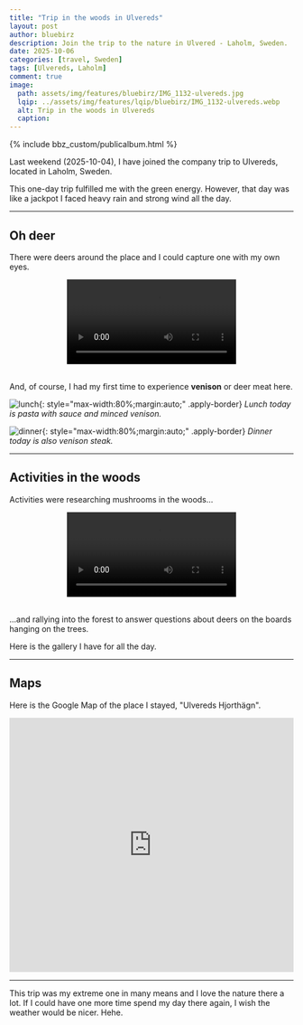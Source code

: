 ```yaml
---
title: "Trip in the woods in Ulvereds"
layout: post
author: bluebirz
description: Join the trip to the nature in Ulvered - Laholm, Sweden.
date: 2025-10-06 
categories: [travel, Sweden]
tags: [Ulvereds, Laholm]
comment: true
image:
  path: assets/img/features/bluebirz/IMG_1132-ulvereds.jpg
  lqip: ../assets/img/features/lqip/bluebirz/IMG_1132-ulvereds.webp
  alt: Trip in the woods in Ulvereds
  caption: 
---
```


{% include bbz_custom/publicalbum.html %}

Last weekend (2025-10-04), I have joined the company trip to Ulvereds, located in Laholm, Sweden.

This one-day trip fulfilled me with the green energy. However, that day was like a jackpot I faced heavy rain and strong wind all the day.

---

## Oh deer

There were deers around the place and I could capture one with my own eyes.

<video style="max-width:70%;margin:auto;display:block;" controls>
   <source src="https://bluebirzdotnet.s3.ap-southeast-1.amazonaws.com/ulvereds/IMG_1130.mp4" type="video/mp4">
   Your browser does not support the video tag.
</video>
<br/>

And, of course, I had my first time to experience **venison** or deer meat here.

![lunch](https://bluebirzdotnet.s3.ap-southeast-1.amazonaws.com/ulvereds/IMG_1160.jpg){: style="max-width:80%;margin:auto;" .apply-border}
*Lunch today is pasta with sauce and minced venison.*

![dinner](https://bluebirzdotnet.s3.ap-southeast-1.amazonaws.com/ulvereds/IMG_1173.jpg){: style="max-width:80%;margin:auto;" .apply-border}
*Dinner today is also venison steak.*

---

## Activities in the woods

Activities were researching mushrooms in the woods...

<video style="max-width:60%;margin:auto;display:block;" controls>
   <source src="https://bluebirzdotnet.s3.ap-southeast-1.amazonaws.com/ulvereds/IMG_1159.mp4" type="video/mp4">
   Your browser does not support the video tag.
</video>
<br/>

...and rallying into the forest to answer questions about deers on the boards hanging on the trees.

Here is the gallery I have for all the day.

<div class="pa-gallery-player-widget" style="width:100%; height:480px; display:none;"
  data-link="https://photos.app.goo.gl/Djkv29mAhU5p5a8y9"
  data-title="Trip-20251004-ulvereds · Oct 4 – 5 📸"
  data-description="Shared album · Tap to view!">
  <object data="https://lh3.googleusercontent.com/pw/AP1GczPZVV6lf6Odnxuf96yvWv6xqqFUJ1ubHgzHMuDdKrQjno5gKZ9egMViyKJrPmhw2jY0-5JHIKrRVfbWvU0otAjR8UvWvN65vgeb8DHOyKGF4ypeYLA=w1920-h1080"></object>
  <object data="https://lh3.googleusercontent.com/pw/AP1GczOALwAFtW2qk8fUaUb0oYjWN0S19RjE2DNHJrWxqKC255Yo9bKPpOpA8QNrR9k_kba6uWnQ8ScxWqCzT1ir_hvOl7Jz02ZFAEvOjwX_2rijrW0LLmo=w1920-h1080"></object>
  <object data="https://lh3.googleusercontent.com/pw/AP1GczMBjeg4OfhUGPnXwmxnVBnu5CqF79CLHzQ3etZL44DzaKNd3yFYCz3Q6mSqT-epMzE2Gvm6oplEX_tuKP_ve57uoJSypVww9Jw4uf1kl7p5gPKk1Uw=w1920-h1080"></object>
  <object data="https://lh3.googleusercontent.com/pw/AP1GczOY_hF9jcIpPsz4YaZdJwJRS97RV-a3j6ZP7lxJate3pV1lzX6sCcpIYwPHCvP1JopKrueSb4_pNIwwxTR_CoLg7BgHOCuivzNadDJryUzVmAjvyLM=w1920-h1080"></object>
  <object data="https://lh3.googleusercontent.com/pw/AP1GczMdvAjQAyWqnqaMNjYLwiVESYrolQNkzEMHaQ8gAM4ACzc6oQL67vm-gXR8Xv8RnowKKSztxdpyukLlvPC7ycZtdb2DQ7olK3rneTM0vocBVybWuOw=w1920-h1080"></object>
  <object data="https://lh3.googleusercontent.com/pw/AP1GczP14EN5wBPZmE0g5HjSZ87wenyl28dKCGSbVQo3uCbeuxKVx3qfxp14wj0ZyaMmexoC5zhIRnib4_TBwBz7zJxyizLEO14Wf8roQb29Bj3Lndd31Zg=w1920-h1080"></object>
  <object data="https://lh3.googleusercontent.com/pw/AP1GczONsST4CYlCcmK7JoNrT72fSjLM1hrCqTWB70GrVOmiEXGNclLlRMiH_E32Pw_4HFsyU3q2GQAWVEaiLNswgEx99tYFQIDKXKU7p3q4U92ZwAkgIa8=w1920-h1080"></object>
  <object data="https://lh3.googleusercontent.com/pw/AP1GczPMXUuqTT0CXYhR9c2Izcp6NHZvHUHm31vFlNmJ59kpuenyHNGCO6mo8XS38Bl7cOEyrHYDCBpT3H5gcDokZAKkGSrpNSCxoN5Ns83Oy7ZUdQoWPjA=w1920-h1080"></object>
  <object data="https://lh3.googleusercontent.com/pw/AP1GczNjvtC6dbyZ07s4yYG2EKCUtw4_pFT9BPHaijPJta4pbDclUav0iZe7eg6i-EbhkyhF5nylOrGA_AkAh9MW9pObnsWkQQJtUh39_tiOpJ4UbOwhtkA=w1920-h1080"></object>
  <object data="https://lh3.googleusercontent.com/pw/AP1GczM4cbfQLvcvr4mBtSj37yugaHpGNMLs3xgnn-pu4Z3Ps1Cw5gnt6b2cyGsi_W1FCpcghve5zznLyqL1mQ3X9mgnjZQSj9YRci3lHg9yETTtehIDWBE=w1920-h1080"></object>
  <object data="https://lh3.googleusercontent.com/pw/AP1GczMVdmpVbYlyiOofkesRourtJM0bZBMfrrVaupPqnNL--WtobyZIURrI_EB98tVb0aNPgWCiljUHPNBDTJUG7dFzR1DE6MrNPpDnfego1_gQn0sRICo=w1920-h1080"></object>
  <object data="https://lh3.googleusercontent.com/pw/AP1GczOVhK_JAubtnN4VfW1CwVrHU5aj6KBGlRU1_Yz6hf3BQP8YZNBXGGQwYNLDnpM_Gl0anzqpQ7AwGMtnl6OiXaTqHyS-WnUlKIcLc-MTR40scTrfB3w=w1920-h1080"></object>
  <object data="https://lh3.googleusercontent.com/pw/AP1GczN9zrFwMSfBp-mS7cwlEjYhefKgiER1ZTBDd8z1cnGvBPljDKYehDeIlCsLiYI6OaTTYZ3AF9Wa9_UQWSB1wisMNOxDHNksYeJmXFFcwmwQfhkA_qA=w1920-h1080"></object>
  <object data="https://lh3.googleusercontent.com/pw/AP1GczM8VOcowTsVA5DY9bb2JXbe-R6MYug-htxMP6pda3CbKpx5G6ba3XyDQ8VigR_ieWAH9ft7uuDwvV8-tq7akYW4SXND96DeA58_uhqJ8-z5ZYBhSkg=w1920-h1080"></object>
  <object data="https://lh3.googleusercontent.com/pw/AP1GczMh3Wna9q1aQdOMu6QeC_1gA-hMFzK8M08d-GBcQ8ANZTwChIlUdOIRDJnrIxoB_V0SJm8Swtb543MIwAK4B-MpeBXKRZcEoUf4FihlWJwWI50B7ZI=w1920-h1080"></object>
  <object data="https://lh3.googleusercontent.com/pw/AP1GczOH9AHwuttg4BjH3w4sE4P3BeiUBiWA3PVnLc9dNK-xqIlH1U8km7AHsFJAx0IqAbFMeqG4lTs1b-lXqbNQiu4jCItrvJza4-_DxUh7v2cw7W8_Z7w=w1920-h1080"></object>
  <object data="https://lh3.googleusercontent.com/pw/AP1GczN2qsAlsFidwELeFuSzOO0tn5_kFhMmNquME30vsAAZbmavjnfVU4pmZiW_DMnaO-SFxvUZdRLt_ArHEvm3j3URnwGqyMAu2sYK75SmMsp9WaoWugE=w1920-h1080"></object>
  <object data="https://lh3.googleusercontent.com/pw/AP1GczPLaC98tx5mlu1C4krpqZ3ahsWLz9nE8qt1Ea4D-0ycEAIfyIO2GRTVqR09sqG4l2NDwUFV2vNs1uyTR984JjOxuJlxWD_RM4gEjNAQtt1OeTEhuxY=w1920-h1080"></object>
  <object data="https://lh3.googleusercontent.com/pw/AP1GczMNE1-q0t0F3I6ZZfGvzQTyGXIc40PfRuswiuL7mZjKv2o0n4UMOPJ6lEFl7mFxOsXTPPWIPrS5HTCxjNSOj670PHqJCfAybPosGIYhkZip7F3JVsk=w1920-h1080"></object>
  <object data="https://lh3.googleusercontent.com/pw/AP1GczNVXbYAJkOipabHsTnNKViqvifIwHrsgY3KI7YZzxgLZ71mcOVrzTjhHFOizVw65HpYBJpgiMd8SprHmSH-iyfOt9SzhaLtnocO75VguX3uddXFyWw=w1920-h1080"></object>
  <object data="https://lh3.googleusercontent.com/pw/AP1GczM2oQ6fMke1ThUi8gu9WfwLOD0cSzCdDCqvp-OXaEJuJuFwmoT5_6fPatFo-3Emkyh9n2GHGTN9DGwEnf9mIwnKQevSiTfNRti2rWvHgnHfac8hDZU=w1920-h1080"></object>
  <object data="https://lh3.googleusercontent.com/pw/AP1GczO82i8inQbi0cMm2H4IY0VoUxAAhW3YxR7KfWrEwOgw9kO7rfeipakSxwVglThUbbgLUmZZhLCB9_GTgvt0UrS-jkOOMpCZ1iLuLemwpehh7jieDec=w1920-h1080"></object>
  <object data="https://lh3.googleusercontent.com/pw/AP1GczP_5HAVHdfje7Zi-_-YuNjGVQgtv5ugeqoloN06hkAmKz8RI_6gvoyRZu9Pt464YpJg9p_U0Z22AGxEbX3D-YtH2Dhy-xjh2p-zfCMG5eYKPSmvVH0=w1920-h1080"></object>
  <object data="https://lh3.googleusercontent.com/pw/AP1GczOboJdZ1xZ2UJsPXUvZKbMo43onWuYpPhGAlpw_2yX4u2QCYc9duOZ_YMHYUjSTOV7rGEmnoRvjcc4DcYN3UcrOvi8HHzrdUmmMBDg-wu_SlXE1MqQ=w1920-h1080"></object>
  <object data="https://lh3.googleusercontent.com/pw/AP1GczOdOBTX12GCZzOfsCHfo9YFqpbZuXc9gFjd1Wv1Zfu_Nz6zYC3aJVWbeZTWAatHTP9HGuRkSl6uIfvVmeSZgpFVoiixjMeq9uQAs_SHC8OluveyeSc=w1920-h1080"></object>
  <object data="https://lh3.googleusercontent.com/pw/AP1GczMk54hMmtwwkdmzh4WW0Lr6dlqgtbCWHz44vS66zNePqIm9GYI7t5hi7r0Phc0-B7zvmF8ifMCo8iuk8nlz1pnaSgX2ACYTvo5ewDmi4K_1JmL-Xb0=w1920-h1080"></object>
  <object data="https://lh3.googleusercontent.com/pw/AP1GczO704uZCYDICR2UMh1mbuuaCsygjqL-j1wdsebPS5OG5900-JDmERI5f6bw6Br1wl2dVQO4xhruUUbKGmveXtnt_5ID_QgKyeRpZUEAneosArpGVtM=w1920-h1080"></object>
  <object data="https://lh3.googleusercontent.com/pw/AP1GczM-6LNPu5npC55r8CJw4H1QerJFlNMWbASwBqk3RpD6wRY5EH3j8kIzYSN7DgGev-_Y57JJyAzDktR4nPPIiOKz2k8ij58NdlZ3l6-cdU9TbJN_wtU=w1920-h1080"></object>
  <object data="https://lh3.googleusercontent.com/pw/AP1GczOtM2Eg9NtrsbzYXDgVCKORP3l3iwOlvJKHfmkWyE2ykwHxS-ZzOZ3qdtQMygx2RG90Lq0UaCLsMPTci-fQmRSMox7SYi78q1QQjiStOEQMMGQTYkA=w1920-h1080"></object>
  <object data="https://lh3.googleusercontent.com/pw/AP1GczMdM5Ut47WVIvfx77qLXqwYgczi8hk3L5FbImBQK6thW730W_DECt7GmHA9P11saW017EFQtPTDD-u0-54AE1QWCzVUYEbs4BkE6Vj5rIuyNWW0fKQ=w1920-h1080"></object>
  <object data="https://lh3.googleusercontent.com/pw/AP1GczM3onFB7bvoeM-r2snxUbFthxkP2L7fmyqM65RlOdLYM7QVLSuv7lOpINb9dxxpxOnBVwIw09kowFBgR2elwFI_1NU854XzLzihJy8vtpXBoM5TYh8=w1920-h1080"></object>
  <object data="https://lh3.googleusercontent.com/pw/AP1GczMyckiHbtuyvvcVHTwO0GfVmUsVYbHprXNebLsmdkQYH-ueslvUlXqh-nCL_beuzUUub9WHflDemHbqYDbQWuLqZBH_zQhkbMC4mhVhoGSSRoSL_lQ=w1920-h1080"></object>
  <object data="https://lh3.googleusercontent.com/pw/AP1GczNf5fsCREyrI955uvn8CH_InE4_iwsNSyVEZzUPqWVWDBDk1hl3i1JH0Ktp_T5r1-lqYwBtvTK6iiPOEUfKStb1SV-xHxdDf6d3cypB_naJceLZWEc=w1920-h1080"></object>
  <object data="https://lh3.googleusercontent.com/pw/AP1GczOwodjCxXJzkoa0JG1o6a9iA1zCB59joJ_FwFis7dQ-KucFLbWBCOLMOVWd3Loau8QG8VZIBGaJ_PWqpXg14tZN4ZUsSaVcvfi7_IotNcmU6kXomK8=w1920-h1080"></object>
  <object data="https://lh3.googleusercontent.com/pw/AP1GczP4-FI3oKDLGJ41pgxnx0y7Fe9Gy-gLQ5ZyBl-wAH_XAnnDj1yaDDDQHgfUoYlBYn0wpZanrNE0wIkMGgGU0wlhW217bHstg-QABnqjEbyG5Vqs54c=w1920-h1080"></object>
  <object data="https://lh3.googleusercontent.com/pw/AP1GczPpupbqvdRvVPmxOmoGAdTuapYSH_mAVmDlUoteTc4dmg9JSg5i4TFI-ivdIE8lTnWLSFx9PdBnHPdeHWNDbarFtNObyLIxenK0I6IL-sun3MH6rhA=w1920-h1080"></object>
  <object data="https://lh3.googleusercontent.com/pw/AP1GczOFVA-sPyN5yfL_0Qd85TEkWVX2lYQD5J6VR-x_GmhSxBLZqBw0XxdBare9zUeuab2trIR9J5yNkzWyeLVg8VRtWrGyB3wfZQf44jwFHR0sjF4WubE=w1920-h1080"></object>
  <object data="https://lh3.googleusercontent.com/pw/AP1GczPliWWU-MOekhEtyb3UO3eIFVPsnjeDEZtVzbDVp-a-tFbXEQyVKPmR9-qA_4_J9HVYgpCW8nTl2otu2sOGMq18OfEu9f15ISH_o6tBep6Pri-K2nA=w1920-h1080"></object>
  <object data="https://lh3.googleusercontent.com/pw/AP1GczNtDkKsz0iVE4C2PdvkAsgQv4F-IG9trFRaAQibjrGq2-sXOo9ynlmmgkF54rnz2_vMnXG41vpEWAnteZmDcrcisXxHoMKD_IEdWnj5iNvIKDoBWB8=w1920-h1080"></object>
  <object data="https://lh3.googleusercontent.com/pw/AP1GczOOmE7zHEVyrqJ_QXhmzaV-dWiSL5Af-gb0REQ75OssoJ7d9vs6v6GC5f7C1mKlCZpRmEAMGX8RfGz4RYMebH7PwMwG6ILQQkwerG4FWhpzkFde7F4=w1920-h1080"></object>
  <object data="https://lh3.googleusercontent.com/pw/AP1GczP2NTHuQ2Wt1R3rV4brfwp8HFRHDn7Hrpbl76yRAPn9_jyaoK-q1FQb5oLUPDZJo6maCrEGkM0D3l0aB1da4ogJqym4AYdVmPSPB5HAeLA0jRzhf9g=w1920-h1080"></object>
  <object data="https://lh3.googleusercontent.com/pw/AP1GczMY41Hu8FcPq8vtI2IasMYw8Vs9Hk_CacivYNIyQKV1sXmFLB7S8qnnt0CeTh_M978rGIGdfjSj4avTmu6NXcQQCQg2nnqEV33iwfnzLwXuSYmH_FQ=w1920-h1080"></object>
  <object data="https://lh3.googleusercontent.com/pw/AP1GczMFHQLjor10sTOyBDrBqGsGy6vLUHHRkbtm5L8w4fehnvODmx5o5YuqDaA2Eg0TNQsIs56BUjOig5kDy9fJTI4scmNEv-KbBZW2BRsOyUe2TWi4Tms=w1920-h1080"></object>
  <object data="https://lh3.googleusercontent.com/pw/AP1GczNOSfZiXfh_j3d1S18TYVZO5rAJfBUysWX5PFdLbwq7RLVucQr2dhmlOttNHKY4EUvdKnl8kvLHdGM-BzhEW4l1ylcL1WLB_xhpq-hjpOicwh45aSo=w1920-h1080"></object>
  <object data="https://lh3.googleusercontent.com/pw/AP1GczN4qlRhcKBc5O5Vfg-ryyUGn3p92T65lWeyw_vx33nnefctJ-UvrfB1qLJwMY10a6EF52HU3kLEkQgPCf83u6ia77TS9jDWhzNKJfd9R52xZ2ziRiU=w1920-h1080"></object>
</div>

---

## Maps

Here is the Google Map of the place I stayed, "Ulvereds Hjorthägn".

<iframe src="https://www.google.com/maps/embed?pb=!1m18!1m12!1m3!1d2192.8579259737176!2d13.199482977437437!3d56.65949997343325!2m3!1f0!2f0!3f0!3m2!1i1024!2i768!4f13.1!3m3!1m2!1s0x46510bc3573bda89%3A0x8b3d2581c2cadabb!2sUlvereds%20Hjorth%C3%A4gn!5e0!3m2!1sen!2sse!4v1759781935703!5m2!1sen!2sse" width="100%" height="450" frameborder="0" style="border:0;display:block;margin: 0 auto;" allowfullscreen="" loading="lazy" referrerpolicy="no-referrer-when-downgrade"></iframe>

---

This trip was my extreme one in many means and I love the nature there a lot. If I could have one more time spend my day there again, I wish the weather would be nicer. Hehe.
